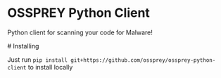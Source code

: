 # OSSPREY Python Client
Python client for scanning your code for Malware!

# Installing

Just run `pip install git+https://github.com/ossprey/ossprey-python-client` to install locally
